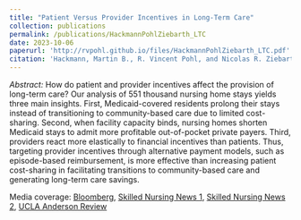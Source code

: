 ```yaml
---
title: "Patient Versus Provider Incentives in Long-Term Care"
collection: publications
permalink: /publications/HackmannPohlZiebarth_LTC
date: 2023-10-06
paperurl: 'http://rvpohl.github.io/files/HackmannPohlZiebarth_LTC.pdf'
citation: 'Hackmann, Martin B., R. Vincent Pohl, and Nicolas R. Ziebarth. 2023. “Patient Versus Provider Incentives in Long-Term Care.” Conditionally accepted at <i>American Economic Journal: Applied Economics.</i>'
---
```

<i>Abstract:</i> How do patient and provider incentives affect the provision of long-term care? Our analysis of 551 thousand nursing home stays yields three main insights. First, Medicaid-covered residents prolong their stays instead of transitioning to community-based care due to limited cost-sharing. Second, when facility capacity binds, nursing homes shorten Medicaid stays to admit more profitable out-of-pocket private payers. Third, providers react more elastically to financial incentives than patients. Thus, targeting provider incentives through alternative payment models, such as episode-based reimbursement, is more effective than increasing patient cost-sharing in facilitating transitions to community-based care and generating long-term care savings.

Media coverage: [Bloomberg](https://www.bloomberg.com/opinion/articles/2018-10-31/health-care-to-lower-costs-empower-providers-not-consumers?srnd=opinion), [Skilled Nursing News 1](https://skillednursingnews.com/2018/10/medicaid-overpays-nursing-homes-1b-per-year-study-suggests/), [Skilled Nursing News 2](https://skillednursingnews.com/2023/10/how-paying-nursing-homes-upfront-fees-for-new-patients-could-drive-medicaid-savings/), [UCLA Anderson Review](https://anderson-review.ucla.edu/a-nudge-to-reduce-the-government-tab-for-nursing-home-care/)
